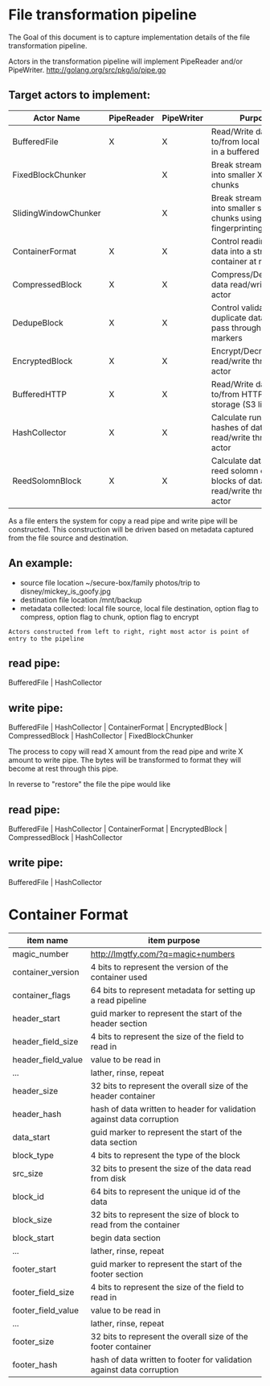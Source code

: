 File transformation pipeline
============================

The Goal of this document is to capture implementation details of the file transformation pipeline.

Actors in the transformation pipeline will implement PipeReader and/or PipeWriter.
http://golang.org/src/pkg/io/pipe.go

Target actors to implement:
---------------------------

Actor Name | PipeReader | PipeWriter | Purpose
---------- | ---------- | ---------- | -------
BufferedFile | X | X | Read/Write data to/from local filesystem in a buffered manner
FixedBlockChunker | | X | Break streamed bytes into smaller X sized chunks
SlidingWindowChunker | | X | Break streamed bytes into smaller sized chunks using rabin fingerprinting
ContainerFormat | X | X | Control reading/writing data into a structured container at rest
CompressedBlock | X | X | Compress/Decompress data read/write through actor
DedupeBlock | X | X | Control validation of duplicate data and pass through reference markers
EncryptedBlock | X | X | Encrypt/Decrypt data read/write through actor
BufferedHTTP | X | X | Read/Write data to/from HTTP object storage (S3 like)
HashCollector | X | X | Calculate running hashes of data read/write through actor
ReedSolomnBlock | X | X | Calculate data to build reed solomn code blocks of data read/write through actor

As a file enters the system for copy a read pipe and write pipe will be constructed.
This construction will be driven based on metadata captured from the file source and destination.

An example:
-----------

* source file location ~/secure-box/family photos/trip to disney/mickey_is_goofy.jpg
* destination file location /mnt/backup
* metadata collected: local file source, local file destination, option flag to compress, option flag to chunk, option flag to encrypt

```Actors constructed from left to right, right most actor is point of entry to the pipeline```

read pipe:
----------
BufferedFile | HashCollector

write pipe:
-----------
BufferedFile | HashCollector | ContainerFormat | EncryptedBlock | CompressedBlock | HashCollector | FixedBlockChunker

The process to copy will read X amount from the read pipe and write X amount to write pipe.
The bytes will be transformed to format they will become at rest through this pipe.

In reverse to "restore" the file the pipe would like

read pipe:
----------
BufferedFile | HashCollector | ContainerFormat | EncryptedBlock | CompressedBlock | HashCollector

write pipe:
-----------
BufferedFile | HashCollector


Container Format
================

item name | item purpose
--------- | ------------
magic_number | http://lmgtfy.com/?q=magic+numbers
container_version | 4 bits to represent the version of the container used
container_flags | 64 bits to represent metadata for setting up a read pipeline
header_start | guid marker to represent the start of the header section
header_field_size | 4 bits to represent the size of the field to read in
header_field_value | value to be read in
... | lather, rinse, repeat
header_size | 32 bits to represent the overall size of the header container
header_hash | hash of data written to header for validation against data corruption
data_start | guid marker to represent the start of the data section
block_type | 4 bits to represent the type of the block
src_size | 32 bits to present the size of the data read from disk
block_id | 64 bits to represent the unique id of the data
block_size | 32 bits to represent the size of block to read from the container
block_start | begin data section
... | lather, rinse, repeat
footer_start | guid marker to represent the start of the footer section
footer_field_size | 4 bits to represent the size of the field to read in
footer_field_value | value to be read in
... | lather, rinse, repeat
footer_size | 32 bits to represent the overall size of the footer container
footer_hash | hash of data written to footer for validation against data corruption
